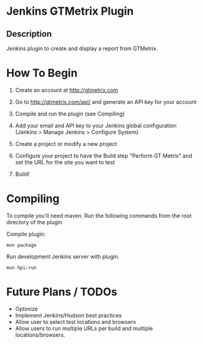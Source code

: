 Jenkins GTMetrix Plugin
=================================

Description
-----------

Jenkins plugin to create and display a report from GTMetrix.


How To Begin
============

1) Create an account at http://gtmetrix.com

2) Go to http://gtmetrix.com/api/ and generate an API key for your account

3) Compile and run the plugin (see Compiling)

4) Add your email and API key to your Jenkins global configuration (Jenkins > Manage Jenkins > Configure System)

4) Create a project or modify a new project

5) Configure your project to have the Build step "Perform GT Metrix" and set the URL for the site you want to test

6) Build!


Compiling
=========

To compile you'll need maven. Run the following commands from the root directory of the plugin

Compile plugin:

```mvn package```

Run development Jenkins server with plugin.

```mvn hpi:run```


Future Plans / TODOs
====================

- Optimize
- Implement Jenkins/Hudson best practices
- Allow user to select test locations and browsers
- Allow users to run multiple URLs per build and multiple locations/browsers.